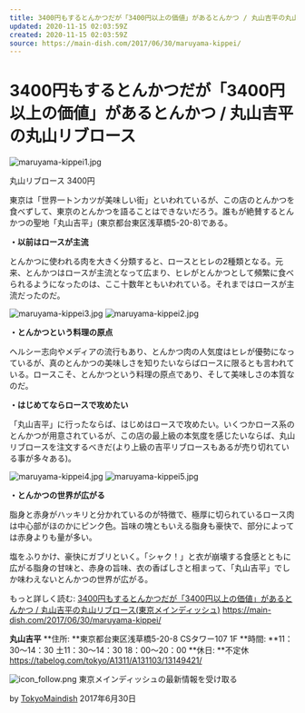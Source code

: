```yaml
---
title: 3400円もするとんかつだが「3400円以上の価値」があるとんかつ / 丸山吉平の丸山リブロース | メインディッシュ！ 東京
updated: 2020-11-15 02:03:59Z
created: 2020-11-15 02:03:59Z
source: https://main-dish.com/2017/06/30/maruyama-kippei/
---
```


# 3400円もするとんかつだが「3400円以上の価値」があるとんかつ / 丸山吉平の丸山リブロース

![maruyama-kippei1.jpg](../_resources/maruyama-kippei1.jpg)

丸山リブロース 3400円

東京は「世界一トンカツが美味しい街」といわれているが、この店のとんかつを食べずして、東京のとんかつを語ることはできないだろう。誰もが絶賛するとんかつの聖地「丸山吉平」(東京都台東区浅草橋5-20-8)である。

**・以前はロースが主流**

とんかつに使われる肉を大きく分類すると、ロースとヒレの2種類となる。元来、とんかつはロースが主流となって広まり、ヒレがとんかつとして頻繁に食べられるようになったのは、ここ十数年ともいわれている。それまではロースが主流だったのだ。

![maruyama-kippei3.jpg](../_resources/maruyama-kippei3.jpg)
![maruyama-kippei2.jpg](../_resources/maruyama-kippei2.jpg)

**・とんかつという料理の原点**

ヘルシー志向やメディアの流行もあり、とんかつ肉の人気度はヒレが優勢になっているが、真のとんかつの美味しさを知りたいならばロースに限るとも言われている。ロースこそ、とんかつという料理の原点であり、そして美味しさの本質なのだ。

**・はじめてならロースで攻めたい**

「丸山吉平」に行ったならば、はじめはロースで攻めたい。いくつかロース系のとんかつが用意されているが、この店の最上級の本気度を感じたいならば、丸山リブロースを注文するべきだ(より上級の吉平リブロースもあるが売り切れている事が多々ある)。

![maruyama-kippei4.jpg](../_resources/maruyama-kippei4.jpg)
![maruyama-kippei5.jpg](../_resources/maruyama-kippei5.jpg)

**・とんかつの世界が広がる**

脂身と赤身がハッキリと分かれているのが特徴で、極厚に切られているロース肉は中心部がほのかにピンク色。旨味の塊ともいえる脂身も豪快で、部分によっては赤身よりも量が多い。

塩をふりかけ、豪快にガブリといく。「シャク！」と衣が崩壊する食感とともに広がる脂身の甘味と、赤身の旨味、衣の香ばしさと相まって、「丸山吉平」でしか味わえないとんかつの世界が広がる。

もっと詳しく読む: [3400円もするとんかつだが「3400円以上の価値」があるとんかつ / 丸山吉平の丸山リブロース(東京メインディッシュ)](https://main-dish.com/2017/06/30/maruyama-kippei/) https://main-dish.com/2017/06/30/maruyama-kippei/

**丸山吉平**
**住所: **東京都台東区浅草橋5-20-8 CSタワー107 1F
**時間: **11：30～14：30 土11：30～14：30 18：00～20：00
**休日: **不定休
https://tabelog.com/tokyo/A1311/A131103/13149421/

![icon_follow.png](../_resources/icon_follow.png)
東京メインディッシュの最新情報を受け取る

by [TokyoMaindish](https://main-dish.com/author/tokyodish/) 2017年6月30日